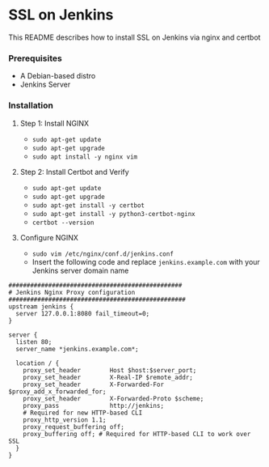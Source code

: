 # SSL on Jenkins #

This README describes how to install SSL on Jenkins via nginx and certbot

### Prerequisites ###

* A Debian-based distro
* Jenkins Server

### Installation ###

1. Step 1: Install NGINX
    * `sudo apt-get update`
    * `sudo apt-get upgrade`
    * `sudo apt install -y nginx vim`

2. Step 2: Install Certbot and Verify
    * `sudo apt-get update`
    * `sudo apt-get upgrade`
    * `sudo apt-get install -y certbot`
    * `sudo apt-get install -y python3-certbot-nginx`
    * `certbot --version`

3. Configure NGINX
    * `sudo vim /etc/nginx/conf.d/jenkins.conf`
    * Insert the following code and replace `jenkins.example.com` with your Jenkins server domain name
```
################################################
# Jenkins Nginx Proxy configuration
#################################################
upstream jenkins {
  server 127.0.0.1:8080 fail_timeout=0;
}

server {
  listen 80;
  server_name *jenkins.example.com*;

  location / {
    proxy_set_header        Host $host:$server_port;
    proxy_set_header        X-Real-IP $remote_addr;
    proxy_set_header        X-Forwarded-For $proxy_add_x_forwarded_for;
    proxy_set_header        X-Forwarded-Proto $scheme;
    proxy_pass              http://jenkins;
    # Required for new HTTP-based CLI
    proxy_http_version 1.1;
    proxy_request_buffering off;
    proxy_buffering off; # Required for HTTP-based CLI to work over SSL
  }
}
```


